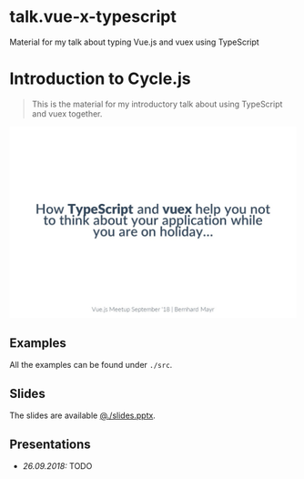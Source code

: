 # talk.vue-x-typescript
Material for my talk about typing Vue.js and vuex using TypeScript

# Introduction to Cycle.js

> This is the material for my introductory talk about using TypeScript and vuex together.

![frontpage](frontpage.jpg)

## Examples
All the examples can be found under `./src`.

## Slides
The slides are available [@./slides.pptx](./slides.pptx).

## Presentations
- *26.09.2018:* TODO
